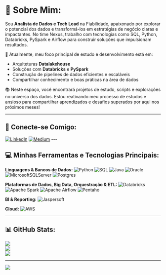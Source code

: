 # 💫 Sobre Mim:

Sou **Analista de Dados e Tech Lead** na Fiabilidade, apaixonado por explorar o potencial dos dados e transformá-los em estratégias de negócio claras e impactantes. No time Nexus, trabalho com tecnologias como SQL, Python, Databricks, PySpark e Airflow para construir soluções que impulsionam resultados.

🚀 Atualmente, meu foco principal de estudo e desenvolvimento está em:
* Arquiteturas **Datalakehouse**
* Soluções com **Databricks** e **PySpark**
* Construção de pipelines de dados eficientes e escaláveis
* Compartilhar conhecimento e boas práticas na área de dados

📚 Neste espaço, você encontrará projetos de estudo, scripts e explorações no universo dos dados. Estou reativando meu processo de estudos e ansioso para compartilhar aprendizados e desafios superados por aqui nos próximos meses!

---

## 🔗 Conecte-se Comigo:
[![LinkedIn](https://img.shields.io/badge/LinkedIn-%230077B5.svg?style=for-the-badge&logo=linkedin&logoColor=white)](https://linkedin.com/in/csantos-alan)
[![Medium](https://img.shields.io/badge/Medium-12100E?style=for-the-badge&logo=medium&logoColor=white)](https://medium.com/csantos.alan) ---

## 💻 Minhas Ferramentas e Tecnologias Principais:

**Linguagens & Bancos de Dados:**
![Python](https://img.shields.io/badge/python-3670A0?style=for-the-badge&logo=python&logoColor=ffdd54)
![SQL](https://img.shields.io/badge/SQL-%2300758F.svg?style=for-the-badge&logo=sql&logoColor=white)
![Java](https://img.shields.io/badge/java-%23ED8B00.svg?style=for-the-badge&logo=java&logoColor=white)
![Oracle](https://img.shields.io/badge/Oracle-F80000?style=for-the-badge&logo=oracle&logoColor=white)
![MicrosoftSQLServer](https://img.shields.io/badge/Microsoft%20SQL%20Sever-CC2927?style=for-the-badge&logo=microsoft%20sql%20server&logoColor=white)
![Postgres](https://img.shields.io/badge/postgres-%23316192.svg?style=for-the-badge&logo=postgresql&logoColor=white)

**Plataformas de Dados, Big Data, Orquestração & ETL:**
![Databricks](https://img.shields.io/badge/Databricks-FF3621?style=for-the-badge&logo=databricks&logoColor=white)
![Apache Spark](https://img.shields.io/badge/PySpark-E25A1C?style=for-the-badge&logo=apachespark&logoColor=white) ![Apache Airflow](https://img.shields.io/badge/Apache%20Airflow-017CEE?style=for-the-badge&logo=Apache%20Airflow&logoColor=white)
![Pentaho](https://img.shields.io/badge/Pentaho-%232A3945?style=for-the-badge&logo=pentaho&logoColor=white)

**BI & Reporting:**
![Jaspersoft](https://img.shields.io/badge/Jaspersoft-AC2522?style=for-the-badge&logo=jaspersoft&logoColor=white)

**Cloud:**
![AWS](https://img.shields.io/badge/AWS-%23FF9900.svg?style=for-the-badge&logo=amazon-aws&logoColor=white)

---

## 📊 GitHub Stats:
![](https://github-readme-stats.vercel.app/api?username=alan-csantos&theme=dark&hide_border=false&include_all_commits=false&count_private=false)<br/>
![](https://github-readme-streak-stats.herokuapp.com/?user=alan-csantos&theme=dark&hide_border=false)<br/>
![](https://github-readme-stats.vercel.app/api/top-langs/?username=alan-csantos&theme=dark&hide_border=false&include_all_commits=false&count_private=false&layout=compact)

---
[![](https://visitcount.itsvg.in/api?id=alan-csantos&icon=0&color=0)](https://visitcount.itsvg.in)
